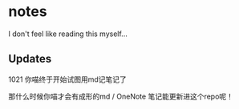 # notes
 I don't feel like reading this myself...
## Updates
1021 你喵终于开始试图用md记笔记了

那什么时候你喵才会有成形的md / OneNote 笔记能更新进这个repo呢！